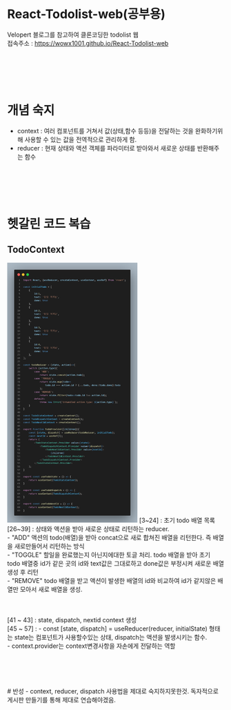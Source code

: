 # React-Todolist-web(공부용)
Velopert 블로그를 참고하여 클론코딩한 todolist 웹<br>
접속주소 : https://wowx1001.github.io/React-Todolist-web
<br><br><br><br><br><br>
# 개념 숙지
* context : 여러 컴포넌트를 거쳐서 값(상태,함수 등등)을 전달하는 것을 완화하기위해 사용할 수 있는 값을 전역적으로 관리하게 함.
* reducer : 현재 상태와 액션 객체를 파라미터로 받아와서 새로운 상태를 반환해주는 함수
<br><br><br><br><br><br>

# 헷갈린 코드 복습
## TodoContext
<img src="https://github.com/wowx1001/React-Todolist-web/blob/main/code_img/TodoContext.png" width="60%" height="60%">
[3~24] : 초기 todo 배열 목록 <br>
[26~39] : 상태와 액션을 받아 새로운 상태로 리턴하는 reducer. <br>
- "ADD" 액션의 todo(배열)을 받아 concat으로 새로 합쳐진 배열을 리턴한다. 즉 배열을 새로만들어서 리턴하는 방식<br>
- "TOGGLE" 할일을 완료했는지 아닌지에대한 토글 처리. todo 배열을 받아 초기 todo 배열중 id가 같은 곳의 id와 text값은 그대로하고 done값은 부정시켜 새로운 배열생성 후 리턴<br>
- "REMOVE" todo 배열을 받고 액션이 발생한 배열의 id와 비교하여 id가 같지않은 배열만 모아서 새로 배열을 생성. <br><br>
<br><br>
[41 &#126; 43] : state, dispatch, nextid context 생성<br>
[45 &#126; 57] : 
- const [state, dispatch] = useReducer(reducer, initialState) 형태는 state는 컴포넌트가 사용할수있는 상태, dispatch는 액션을 발생시키는 함수.<br> 
- context.provider는 context변경사항을 자손에게 전달하는 역할 
<br><br><br><br><br><br>
# 반성
- context, reducer, dispatch 사용법을 제대로 숙지하지못한것. 독자적으로 게시판 만들기를 통해 제대로 연습해야겠음.

